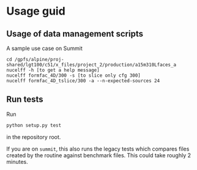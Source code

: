 # Usage guid

## Usage of data management scripts


A sample use case on Summit
```
cd /gpfs/alpine/proj-shared/lgt100/c51/x_files/project_2/production/a15m310Lfaces_a
nucelff -h [to get a help message]
nucelff formfac_4D/300 -s [to slice only cfg 300]
nucelff formfac_4D_tslice/300 -a --n-expected-sources 24
```

## Run tests
Run
```bash
python setup.py test
```
in the repository root.

If you are on `summit`, this also runs the legacy tests which compares
files created by the routine against benchmark files.
This could take roughly 2 minutes.
